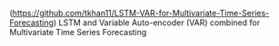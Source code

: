(https://github.com/tkhan11/LSTM-VAR-for-Multivariate-Time-Series-Forecasting)
LSTM and Variable Auto-encoder (VAR) combined for Multivariate Time Series Forecasting

